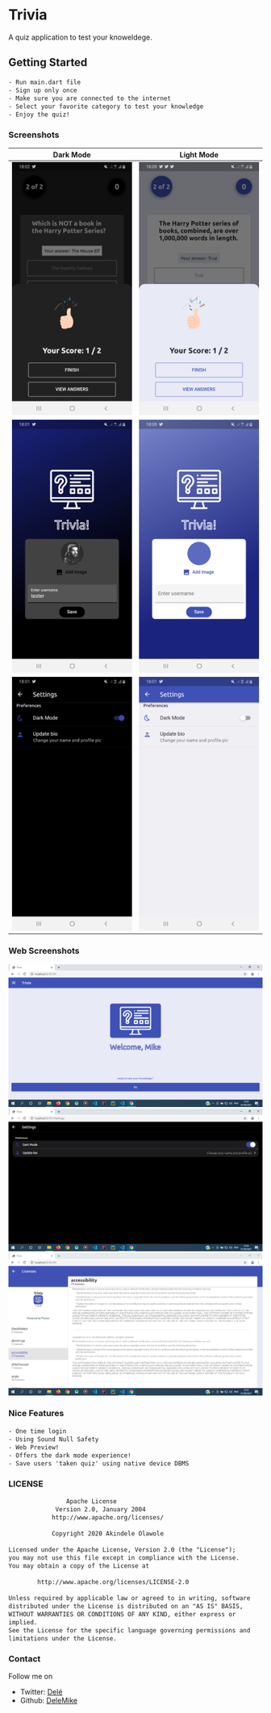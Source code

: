 # Trivia

A quiz application to test your knoweldege.

## Getting Started

    - Run main.dart file
    - Sign up only once
    - Make sure you are connected to the internet
    - Select your favorite category to test your knowledge
    - Enjoy the quiz!

### Screenshots

| Dark Mode | Light Mode |
|-----------|-------------|
| ![Finish mode_dark](gt_imgs/f_finish_dark.png)| ![Finish mode_light](gt_imgs/f_finish_light.png) |
| ![Finish mode_dark](gt_imgs/f_auth_dark.png)| ![Finish mode_light](gt_imgs/f_auth_light.png) |
| ![Finish mode_dark](gt_imgs/f_settings_dark.png)| ![Finish mode_light](gt_imgs/f_settings_light.png) |

### Web Screenshots

![Welcome Screen](gt_imgs/f_web_welcome.png)
![Dark Mode - from settings page](gt_imgs/f_web_dark.png)
![License page](gt_imgs/f_web_license.png)

### Nice Features

    - One time login
    - Using Sound Null Safety
    - Web Preview!
    - Offers the dark mode experience!
    - Save users 'taken quiz' using native device DBMS

### LICENSE

                    Apache License
                 Version 2.0, January 2004
                http://www.apache.org/licenses/

                Copyright 2020 Akindele Olawole

    Licensed under the Apache License, Version 2.0 (the "License");
    you may not use this file except in compliance with the License.
    You may obtain a copy of the License at

            http://www.apache.org/licenses/LICENSE-2.0

    Unless required by applicable law or agreed to in writing, software
    distributed under the License is distributed on an "AS IS" BASIS,
    WITHOUT WARRANTIES OR CONDITIONS OF ANY KIND, either express or implied.
    See the License for the specific language governing permissions and
    limitations under the License.

### Contact

Follow me on

- Twitter: [Delé](https://twitter.com/_Akindele_Mike)
- Github: [DeleMike](https://github.com/DeleMike)
